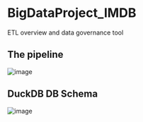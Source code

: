 # BigDataProject_IMDB

ETL overview and data governance tool

## The pipeline

![image](https://github.com/8toz/BigDataProject_IMDB/assets/71278495/6b12533b-5eb8-4e43-9156-aadc035dbf62)

## DuckDB DB Schema

![image](https://github.com/8toz/BigDataProject_IMDB/assets/71278495/d8f3df5a-b14e-4873-aef4-b1b16104fca9)
